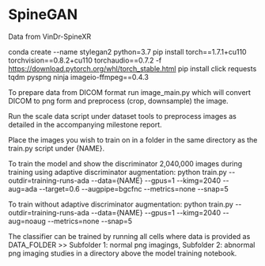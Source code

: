 # SpineGAN

Data from VinDr-SpineXR

conda create --name stylegan2 python=3.7
pip install torch==1.7.1+cu110 torchvision==0.8.2+cu110 torchaudio==0.7.2 -f https://download.pytorch.org/whl/torch_stable.html
pip install click requests tqdm pyspng ninja imageio-ffmpeg==0.4.3

To prepare data from DICOM format run image_main.py which will convert DICOM to png form and preprocess (crop, downsample) the image.

Run the scale data script under dataset tools to preprocess images as detailed in the accompanying milestone report.

Place the images you wish to train on in a folder in the same directory as the train.py script under {NAME}.

To train the model and show the discriminator 2,040,000 images during training using adaptive discriminator augmentation:
python train.py --outdir=training-runs-ada --data={NAME} --gpus=1 --kimg=2040 --aug=ada --target=0.6 --augpipe=bgcfnc --metrics=none --snap=5

To train without adaptive discriminator augmentation:
python train.py --outdir=training-runs-ada --data={NAME} --gpus=1 --kimg=2040 --aug=noaug --metrics=none --snap=5

The classifier can be trained by running all cells where data is provided as DATA_FOLDER >> Subfolder 1: normal png imagings, Subfolder 2: abnormal png imaging
studies in a directory above the model training notebook.
